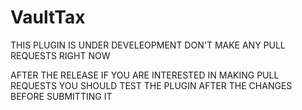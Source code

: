 # VaultTax

THIS PLUGIN IS UNDER DEVELEOPMENT DON'T MAKE ANY PULL REQUESTS RIGHT NOW 

AFTER THE RELEASE IF YOU ARE INTERESTED IN MAKING PULL REQUESTS YOU SHOULD TEST THE PLUGIN AFTER THE CHANGES BEFORE SUBMITTING IT
